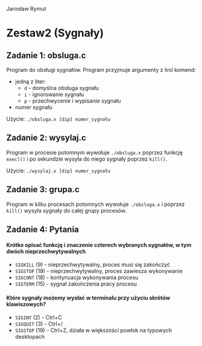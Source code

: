 Jarosław Rymut

# Zestaw2 (Sygnały)

## Zadanie 1: obsluga.c

Program do obsługi sygnałów. Program przyjmuje argumenty z linii komend:

- jedną z liter:
    - `d` - domyślna obsługa sygnału
    - `i` - ignorowanie sygnału
    - `p` - przechwycenie i wypisanie sygnału
- numer sygnału

Użycie: `./obsluga.x [dip] numer_sygnału`

## Zadanie 2: wysylaj.c

Program w procesie potomnym wywołuje `./obsluga.x` poprzez funkcję `execl()` i po sekundzie wysyła do niego sygnały poprzez `kill()`.

Użycie: `./wysylaj.x [dip] numer_sygnału`

## Zadanie 3: grupa.c

Program w kilku procesach potomnych wywołuje `./obsluga.x` i poprzez `kill()` wysyła sygnały do całej grupy procesów.

## Zadanie 4: Pytania

#### Krótko opisać funkcję i znaczenie czterech wybranych sygnałów, w tym dwóch nieprzechwytywalnych

- `SIGKILL` (9) - nieprzechwytywalny, proces musi się zakończyć
- `SIGSTOP` (19) - nieprzechwytywalny, proces zawiesza wykonywanie
- `SIGCONT` (18) - kontynuacja wykonywania procesu
- `SIGTERM` (15) - sygnał zakończenia pracy procesu

#### Które sygnały możemy wysłać w terminalu przy użyciu skrótów klawiszowych?

- `SIGINT` (2) - Ctrl+C
- `SIGQUIT` (3) - Ctrl+/
- `SIGSTOP` (19) - Ctrl+Z, działa w większości powłok na typowych desktopach

